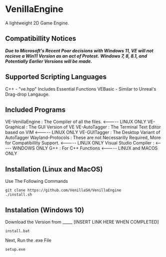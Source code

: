 # VenillaEngine
A lightweight 2D Game Engine.

## Compatibillity Notices
***Due to Microsoft's Recent Poor decisions with Windows 11, VE will not recieve a Win11 Version as an act of Protest.***
***Windows 7, 8, 8.1, and Potentially Earlier Versions will be made.***

## Supported Scripting Languages
  C++ - "ve.hpp" Includes Essential Functions
  VEBasic - Similar to Unreal's Drag-drop Langauge.

## Included Programs
  VE-VenillaEngine : The Compiler of all the files. <----- LINUX ONLY
  VE-Graphical : The GUI Version of VE
  VE-AutoTagger : The Terminal Text Editor based on VIM <----- LINUX ONLY
  VE-GUITagger : The Desktop Variant of AutoTagger
  Wayland-Protocols : These are not Necessarilly Required, More for Compatibillity Support. <----- LINUX ONLY
  Visual Studio Compiler : <----- WINDOWS ONLY
  G++ : For C++ Functions <----- LINUX and MACOS ONLY

## Installation (Linux and MacOS) 
  Use The Following Commands
  
    git clone https://github.com/VenillaSH/VenillaEngine
    ./install.sh
    
## Instalation (Windows 10)
  Download the Version from _____ [INSERT LINK HERE WHEN COMPLETED]<br>

    install.bat

  Next, Run the .exe File

    setup.exe

